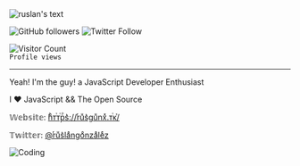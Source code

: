 <img alt="ruslan's text" src="https://raw.githubusercontent.com/ruslanguns/ruslanguns/master/text.gif" />

<img alt="GitHub followers" src="https://img.shields.io/github/followers/ruslanguns?label=Followers&style=social">  <img alt="Twitter Follow" src="https://img.shields.io/twitter/follow/ruslangonzalez?style=social">

![Visitor Count](https://profile-counter.glitch.me/ruslanguns/count.svg) <br/> `Profile views`
<hr/>



Yeah! I'm the guy! a JavaScript Developer Enthusiast

I ❤ JavaScript && The Open Source

𝕎𝕖𝕓𝕤𝕚𝕥𝕖: [hͪᴛⷮᴛⷮрⷬs͛://rͬuͧs͛guͧnxͯ.ᴛⷮᴋⷦ/](https://rusgunx.tk)

𝕋𝕨𝕚𝕥𝕥𝕖𝕣: [@rͬuͧs͛laͣngoͦnzaͣleͤz](https://twitter.com/ruslangonzalez)

![Coding](https://media1.giphy.com/media/xT9IgzoKnwFNmISR8I/giphy.gif)
